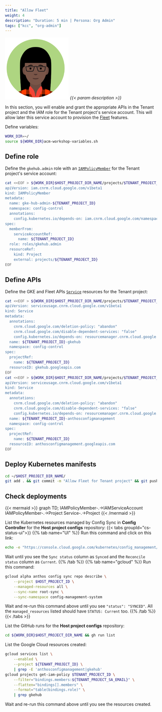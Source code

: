 ```yaml
---
title: "Allow Fleet"
weight: 4
description: "Duration: 5 min | Persona: Org Admin"
tags: ["kcc", "org-admin"]
---
```

![Org Admin](https://github.com/mathieu-benoit/my-images/raw/main/acm-workshop/org-admin.png)
_{{< param description >}}_

In this section, you will enable and grant the appropriate APIs in the Tenant project and the IAM role for the Tenant project's service account. This will allow later this service account to provision the [Fleet](https://cloud.google.com/anthos/fleet-management/docs/fleet-concepts) features.

Define variables:
```Bash
WORK_DIR=~/
source ${WORK_DIR}acm-workshop-variables.sh
```

## Define role

Define the `gkehub.admin` role with an [`IAMPolicyMember`](https://cloud.google.com/config-connector/docs/reference/resource-docs/iam/iampolicymember) for the Tenant project's service account:
```Bash
cat <<EOF > ${WORK_DIR}$HOST_PROJECT_DIR_NAME/projects/$TENANT_PROJECT_ID/gke-hub-admin.yaml
apiVersion: iam.cnrm.cloud.google.com/v1beta1
kind: IAMPolicyMember
metadata:
  name: gke-hub-admin-${TENANT_PROJECT_ID}
  namespace: config-control
  annotations:
    config.kubernetes.io/depends-on: iam.cnrm.cloud.google.com/namespaces/config-control/IAMServiceAccount/${TENANT_PROJECT_ID},resourcemanager.cnrm.cloud.google.com/namespaces/config-control/Project/${TENANT_PROJECT_ID}
spec:
  memberFrom:
    serviceAccountRef:
      name: ${TENANT_PROJECT_ID}
  role: roles/gkehub.admin
  resourceRef:
    kind: Project
    external: projects/${TENANT_PROJECT_ID}
EOF
```

## Define APIs

Define the GKE and Fleet APIs [`Service`](https://cloud.google.com/config-connector/docs/reference/resource-docs/serviceusage/service) resources for the Tenant project:
```Bash
cat <<EOF > ${WORK_DIR}$HOST_PROJECT_DIR_NAME/projects/$TENANT_PROJECT_ID/gke-hub-service.yaml
apiVersion: serviceusage.cnrm.cloud.google.com/v1beta1
kind: Service
metadata:
  annotations:
    cnrm.cloud.google.com/deletion-policy: "abandon"
    cnrm.cloud.google.com/disable-dependent-services: "false"
    config.kubernetes.io/depends-on: resourcemanager.cnrm.cloud.google.com/namespaces/config-control/Project/${TENANT_PROJECT_ID}
  name: ${TENANT_PROJECT_ID}-gkehub
  namespace: config-control
spec:
  projectRef:
    name: ${TENANT_PROJECT_ID}
  resourceID: gkehub.googleapis.com
EOF
cat <<EOF > ${WORK_DIR}$HOST_PROJECT_DIR_NAME/projects/$TENANT_PROJECT_ID/anthos-configmanagement-service.yaml
apiVersion: serviceusage.cnrm.cloud.google.com/v1beta1
kind: Service
metadata:
  annotations:
    cnrm.cloud.google.com/deletion-policy: "abandon"
    cnrm.cloud.google.com/disable-dependent-services: "false"
    config.kubernetes.io/depends-on: resourcemanager.cnrm.cloud.google.com/namespaces/config-control/Project/${TENANT_PROJECT_ID}
  name: ${TENANT_PROJECT_ID}-anthosconfigmanagement
  namespace: config-control
spec:
  projectRef:
    name: ${TENANT_PROJECT_ID}
  resourceID: anthosconfigmanagement.googleapis.com
EOF
```

## Deploy Kubernetes manifests

```Bash
cd ~/$HOST_PROJECT_DIR_NAME/
git add . && git commit -m "Allow Fleet for Tenant project" && git push origin main
```

## Check deployments

{{< mermaid >}}
graph TD;
  IAMPolicyMember-.->IAMServiceAccount
  IAMPolicyMember-.->Project
  Service-.->Project
{{< /mermaid >}}

List the Kubernetes resources managed by Config Sync in **Config Controller** for the **Host project configs** repository:
{{< tabs groupId="cs-status-ui">}}
{{% tab name="UI" %}}
Run this command and click on this link:
```Bash
echo -e "https://console.cloud.google.com/kubernetes/config_management/packages?project=${HOST_PROJECT_ID}"
```
Wait until you see the `Sync status` column as `Synced` and the `Reconcile status` column as `Current`.
{{% /tab %}}
{{% tab name="gcloud" %}}
Run this command:
```Bash
gcloud alpha anthos config sync repo describe \
    --project $HOST_PROJECT_ID \
    --managed-resources all \
    --sync-name root-sync \
    --sync-namespace config-management-system
```
Wait and re-run this command above until you see `"status": "SYNCED"`. All the `managed_resources` listed should have `STATUS: Current` too.
{{% /tab %}}
{{< /tabs >}}

List the GitHub runs for the **Host project configs** repository:
```Bash
cd ${WORK_DIR}$HOST_PROJECT_DIR_NAME && gh run list
```

List the Google Cloud resources created:
```Bash
gcloud services list \
    --enabled \
    --project ${TENANT_PROJECT_ID} \
    | grep -E 'anthosconfigmanagement|gkehub'
gcloud projects get-iam-policy $TENANT_PROJECT_ID \
    --filter="bindings.members:${TENANT_PROJECT_SA_EMAIL}" \
    --flatten="bindings[].members" \
    --format="table(bindings.role)" \
    | grep gkehub
```
Wait and re-run this command above until you see the resources created.
